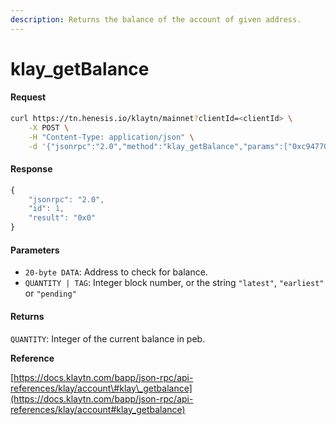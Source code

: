 ```yaml
---
description: Returns the balance of the account of given address.
---
```


# klay\_getBalance

#### Request

```bash
curl https://tn.henesis.io/klaytn/mainnet?clientId=<clientId> \
    -X POST \
    -H "Content-Type: application/json" \
    -d '{"jsonrpc":"2.0","method":"klay_getBalance","params":["0xc94770007dda54cF92009BFF0dE90c06F603a09f", "latest"],"id":1}'
```

#### Response

```javascript
{
    "jsonrpc": "2.0",
    "id": 1,
    "result": "0x0"
}
```

#### Parameters

* `20-byte DATA`: Address to check for balance.
* `QUANTITY | TAG`: Integer block number, or the string `"latest"`, `"earliest"` or `"pending"`

#### Returns

`QUANTITY`: Integer of the current balance in peb.

**Reference**

[https://docs.klaytn.com/bapp/json-rpc/api-references/klay/account\#klay\_getbalance](https://docs.klaytn.com/bapp/json-rpc/api-references/klay/account#klay_getbalance)

